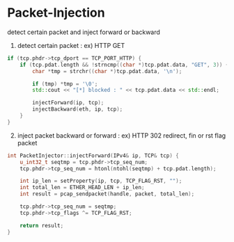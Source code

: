 # Packet-Injection

detect certain packet and inject forward or backward

1. detect certain packet : ex) HTTP GET
```cpp
if (tcp.phdr->tcp_dport == TCP_PORT_HTTP) {
    if (tcp.pdat.length && !strncmp((char *)tcp.pdat.data, "GET", 3)) {
        char *tmp = strchr((char *)tcp.pdat.data, '\n');

        if (tmp) *tmp = '\0';
        std::cout << "[*] blocked : " << tcp.pdat.data << std::endl;

        injectForward(ip, tcp);
        injectBackward(eth, ip, tcp);
    }
}
```

2. inject packet backward or forward : ex) HTTP 302 redirect, fin or rst flag packet
```cpp
int PacketInjector::injectForward(IPv4& ip, TCP& tcp) {
    u_int32_t seqtmp = tcp.phdr->tcp_seq_num;
    tcp.phdr->tcp_seq_num = htonl(ntohl(seqtmp) + tcp.pdat.length);

    int ip_len = setProperty(ip, tcp, TCP_FLAG_RST, "");
    int total_len = ETHER_HEAD_LEN + ip_len;
    int result = pcap_sendpacket(handle, packet, total_len);

    tcp.phdr->tcp_seq_num = seqtmp;
    tcp.phdr->tcp_flags ^= TCP_FLAG_RST;

    return result;
}
```
